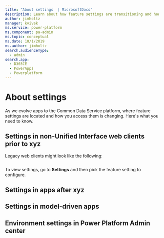 ```yaml
---
title: "About settings  | MicrosoftDocs"
description: Learn about how feature settings are transitioning and how to get to settings.
author: jimholtz
manager: kvivek
ms.service: power-platform
ms.component: pa-admin
ms.topic: conceptual
ms.date: 10/1/2019
ms.author: jimholtz
search.audienceType: 
  - admin
search.app: 
  - D365CE
  - PowerApps
  - Powerplatform
---
```

# About settings

As we evolve apps to the Common Data Service platform, where feature settings are located and how you access them is changing. Here's what you need to know.

## Settings in non-Unified Interface web clients prior to xyz

Legacy web clients might look like the following:

<image of legacy web client with Settings tab>

To view settings, go to **Settings** and then pick the feature setting to configure.

## Settings in apps after xyz



## Settings in model-driven apps



## Environment settings in Power Platform Admin center

